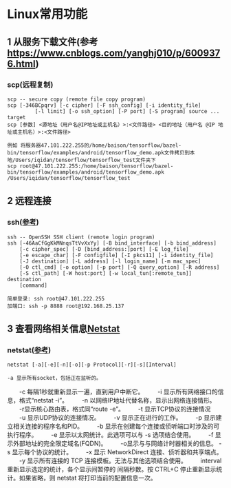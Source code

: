 # Linux常用功能
## 1 从服务下载文件(参考 https://www.cnblogs.com/yanghj010/p/6009376.html)
### scp(远程复制)
	scp -- secure copy (remote file copy program)
	scp [-346BCpqrv] [-c cipher] [-F ssh_config] [-i identity_file]
	         [-l limit] [-o ssh_option] [-P port] [-S program] source ... target
	scp [参数] <源地址（用户名@IP地址或主机名）>:<文件路径> <目的地址（用户名 @IP 地址或主机名）>:<文件路径>

	例如 将服务器47.101.222.255的/home/baison/tensorflow/bazel-bin/tensorflow/examples/android/tensorflow_demo.apk文件拷贝到本地/Users/iqidan/tensorflow/tensorflow_test文件夹下 
	scp root@47.101.222.255:/home/baison/tensorflow/bazel-bin/tensorflow/examples/android/tensorflow_demo.apk /Users/iqidan/tensorflow/tensorflow_test 

## 2 远程连接
### ssh([参考](https://www.cnblogs.com/ftl1012/p/ssh.html))
	ssh -- OpenSSH SSH client (remote login program)
	ssh [-46AaCfGgKkMNnqsTtVvXxYy] [-B bind_interface] [-b bind_address]
		[-c cipher_spec] [-D [bind_address:]port] [-E log_file]
		[-e escape_char] [-F configfile] [-I pkcs11] [-i identity_file]
		[-J destination] [-L address] [-l login_name] [-m mac_spec]
		[-O ctl_cmd] [-o option] [-p port] [-Q query_option] [-R address]
		[-S ctl_path] [-W host:port] [-w local_tun[:remote_tun]] destination
		[command]

	简单登录: ssh root@47.101.222.255
	加端口: ssh -p 8888 root@192.168.25.137    

## 3 查看网络相关信息[Netstat](https://baike.baidu.com/item/Netstat/527020?fr=aladdin)
### netstat([参考](https://www.cnblogs.com/ftl1012/p/netstat.html))
	netstat [-a][-e][-n][-o][-p Protocol][-r][-s][Interval]

	-a 显示所有socket，包括正在监听的。
　　-c 每隔1秒就重新显示一遍，直到用户中断它。
　　-i 显示所有网络接口的信息，格式“netstat -i”。
　　-n 以网络IP地址代替名称，显示出网络连接情形。
　　-r显示核心路由表，格式同“route -e”。
　　-t 显示TCP协议的连接情况
　　-u 显示UDP协议的连接情况。
　　-v 显示正在进行的工作。
　　-p 显示建立相关连接的程序名和PID。
　　-b 显示在创建每个连接或侦听端口时涉及的可执行程序。
　　-e 显示以太网统计。此选项可以与 -s 选项结合使用。
　　-f 显示外部地址的完全限定域名(FQDN)。
　　-o显示与与网络计时器相关的信息。
	-s 显示每个协议的统计。
　　-x 显示 NetworkDirect 连接、侦听器和共享端点。
　　-y 显示所有连接的 TCP 连接模板。无法与其他选项结合使用。
　　interval 重新显示选定的统计，各个显示间暂停的 间隔秒数。按 CTRL+C 停止重新显示统计。如果省略，则 netstat 将打印当前的配置信息一次。